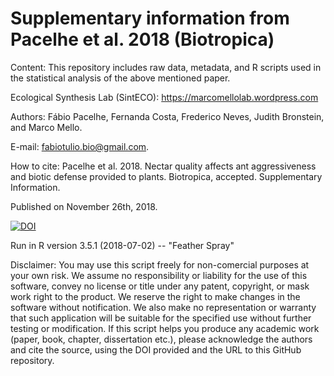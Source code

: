 # Supplementary information from Pacelhe et al. 2018 (Biotropica)

Content: This repository includes raw data, metadata, and R scripts used in the statistical analysis of the above mentioned paper.

Ecological Synthesis Lab (SintECO): https://marcomellolab.wordpress.com

Authors: Fábio Pacelhe, Fernanda Costa, Frederico Neves, Judith Bronstein, and Marco Mello.

E-mail: fabiotulio.bio@gmail.com.

How to cite: Pacelhe et al. 2018. Nectar quality affects ant aggressiveness and biotic defense provided to plants. Biotropica, accepted. Supplementary Information.

Published on November 26th, 2018.

<a href="https://doi.org/10.5281/zenodo.1745347"><img src="https://zenodo.org/badge/DOI/10.5281/zenodo.1745347.svg" alt="DOI"></a>

Run in R version 3.5.1 (2018-07-02) -- "Feather Spray"

Disclaimer: You may use this script freely for non-comercial purposes at your own risk. We assume no responsibility or liability for the use of this software, convey no license or title under any patent, copyright, or mask work right to the product. We reserve the right to make changes in the software without notification. We also make no representation or warranty that such application will be suitable for the specified use without further testing or modification. If this script helps you produce any academic work (paper, book, chapter, dissertation etc.), please acknowledge the authors and cite the source, using the DOI provided and the URL to this GitHub repository.

